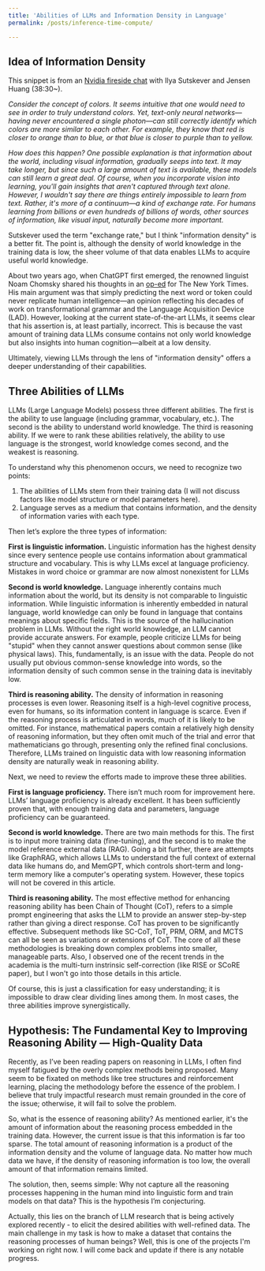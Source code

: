 ```yaml
---
title: 'Abilities of LLMs and Information Density in Language'
permalink: /posts/inference-time-compute/

---
```


## Idea of Information Density
This snippet is from an [Nvidia fireside chat](https://www.youtube.com/watch?v=I6qQinoY9WM) with Ilya Sutskever and Jensen Huang (38:30~).

*Consider the concept of colors. It seems intuitive that one would need to see in order to truly understand colors. Yet, text-only neural networks—having never encountered a single photon—can still correctly identify which colors are more similar to each other. For example, they know that red is closer to orange than to blue, or that blue is closer to purple than to yellow.*

*How does this happen? One possible explanation is that information about the world, including visual information, gradually seeps into text. It may take longer, but since such a large amount of text is available, these models can still learn a great deal. Of course, when you incorporate vision into learning, you'll gain insights that aren't captured through text alone. However, I wouldn't say there are things entirely impossible to learn from text. Rather, it's more of a continuum—a kind of exchange rate. For humans learning from billions or even hundreds of billions of words, other sources of information, like visual input, naturally become more important.*

Sutskever used the term "exchange rate," but I think "information density" is a better fit. The point is, although the density of world knowledge in the training data is low, the sheer volume of that data enables LLMs to acquire useful world knowledge.

About two years ago, when ChatGPT first emerged, the renowned linguist Noam Chomsky shared his thoughts in an [op-ed](https://www.nytimes.com/2023/03/08/opinion/noam-chomsky-chatgpt-ai.html?unlocked_article_code=1.SU4.f3Eh.s2vEbRwBIBLR&smid=url-share) for The New York Times. His main argument was that simply predicting the next word or token could never replicate human intelligence—an opinion reflecting his decades of work on transformational grammar and the Language Acquisition Device (LAD). However, looking at the current state-of-the-art LLMs, it seems clear that his assertion is, at least partially, incorrect. This is because the vast amount of training data LLMs consume contains not only world knowledge but also insights into human cognition—albeit at a low density.

Ultimately, viewing LLMs through the lens of "information density" offers a deeper understanding of their capabilities. 

## Three Abilities of LLMs
LLMs (Large Language Models) possess three different abilities. The first is the ability to use language (including grammar, vocabulary, etc.). The second is the ability to understand world knowledge. The third is reasoning ability. If we were to rank these abilities relatively, the ability to use language is the strongest, world knowledge comes second, and the weakest is reasoning.

To understand why this phenomenon occurs, we need to recognize two points:

1. The abilities of LLMs stem from their training data (I will not discuss factors like model structure or model parameters here).
2. Language serves as a medium that contains information, and the density of information varies with each type.

Then let’s explore the three types of information:

**First is linguistic information.** Linguistic information has the highest density since every sentence people use contains information about grammatical structure and vocabulary. This is why LLMs excel at language proficiency. Mistakes in word choice or grammar are now almost nonexistent for LLMs

**Second is world knowledge.** Language inherently contains much information about the world, but its density is not comparable to linguistic information. While linguistic information is inherently embedded in natural language, world knowledge can only be found in language that contains meanings about specific fields. This is the source of the hallucination problem in LLMs. Without the right world knowledge, an LLM cannot provide accurate answers. For example, people criticize LLMs for being "stupid" when they cannot answer questions about common sense (like physical laws). This, fundamentally, is an issue with the data. People do not usually put obvious common-sense knowledge into words, so the information density of such common sense in the training data is inevitably low.

**Third is reasoning ability.** The density of information in reasoning processes is even lower. Reasoning itself is a high-level cognitive process, even for humans, so its information content in language is scarce. Even if the reasoning process is articulated in words, much of it is likely to be omitted. For instance, mathematical papers contain a relatively high density of reasoning information, but they often omit much of the trial and error that mathematicians go through, presenting only the refined final conclusions. Therefore, LLMs trained on linguistic data with low reasoning information density are naturally weak in reasoning ability.

Next, we need to review the efforts made to improve these three abilities.

**First is language proficiency.** There isn’t much room for improvement here. LLMs’ language proficiency is already excellent. It has been sufficiently proven that, with enough training data and parameters, language proficiency can be guaranteed.

**Second is world knowledge.** There are two main methods for this. The first is to input more training data (fine-tuning), and the second is to make the model reference external data (RAG). Going a bit further, there are attempts like GraphRAG, which allows LLMs to understand the full context of external data like humans do, and MemGPT, which controls short-term and long-term memory like a computer's operating system. However, these topics will not be covered in this article.

**Third is reasoning ability.** The most effective method for enhancing reasoning ability has been Chain of Thought (CoT), refers to a simple prompt engineering that asks the LLM to provide an answer step-by-step rather than giving a direct response. CoT has proven to be significantly effective. Subsequent methods like SC-CoT, ToT, PRM, ORM, and MCTS can all be seen as variations or extensions of CoT. The core of all these methodologies is breaking down complex problems into smaller, manageable parts. Also, I observed one of the recent trends in the academia is the multi-turn instrinsic self-correction (like RISE or SCoRE paper), but I won't go into those details in this article.

Of course, this is just a classification for easy understanding; it is impossible to draw clear dividing lines among them. In most cases, the three abilities improve synergistically.

## Hypothesis: The Fundamental Key to Improving Reasoning Ability — High-Quality Data

Recently, as I’ve been reading papers on reasoning in LLMs, I often find myself fatigued by the overly complex methods being proposed. Many seem to be fixated on methods like tree structures and reinforcement learning, placing the methodology before the essence of the problem. I believe that truly impactful research must remain grounded in the core of the issue; otherwise, it will fail to solve the problem.

So, what is the essence of reasoning ability? As mentioned earlier, it's the amount of information about the reasoning process embedded in the training data. However, the current issue is that this information is far too sparse. The total amount of reasoning information is a product of the information density and the volume of language data. No matter how much data we have, if the density of reasoning information is too low, the overall amount of that information remains limited.

The solution, then, seems simple: Why not capture all the reasoning processes happening in the human mind into linguistic form and train models on that data? This is the hypothesis I’m conjecturing.

Actually, this lies on the branch of LLM research that is being actively explored recently - to elicit the desired abilities with well-refined data. The main challenge in my task is how to make a dataset that contains the reasoning processes of human beings? Well, this is one of the projects I'm working on right now. I will come back and update if there is any notable progress. 
